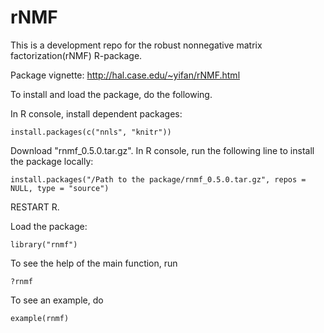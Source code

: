 rNMF
====

This is a development repo for the robust nonnegative matrix factorization(rNMF) R-package.

Package vignette: http://hal.case.edu/~yifan/rNMF.html

To install and load the package, do the following.

In R console, install dependent packages:

```
install.packages(c("nnls", "knitr"))
```
Download "rnmf_0.5.0.tar.gz". In R console, run the following line to install the package locally:

```
install.packages("/Path to the package/rnmf_0.5.0.tar.gz", repos = NULL, type = "source")
```
RESTART R. 

Load the package:

```
library("rnmf")
```

To see the help of the main function, run

```
?rnmf
```
To see an example, do

```
example(rnmf)
```
